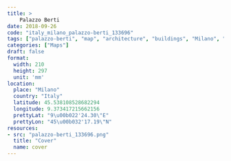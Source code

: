 ```yaml
---
title: > 
    Palazzo Berti
date: 2018-09-26
code: "italy_milano_palazzo-berti_133696"
tags: ["palazzo-berti", "map", "architecture", "buildings", "Milano", "Italy"]
categories: ["Maps"]
draft: false
format:
  width: 210
  height: 297
  unit: 'mm'
location:
  place: "Milano"
  country: "Italy"
  latitude: 45.538108528682294
  longitude: 9.373417215662156
  prettyLat: "9\u00b022'24.30\"E"
  prettyLon: "45\u00b032'17.19\"N"
resources:
- src: "palazzo-berti_133696.png"
  title: "Cover"
  name: cover
---
```

